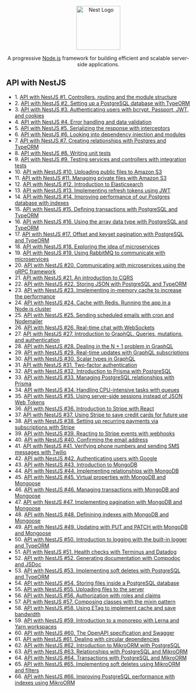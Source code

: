 <p align="center">
  <a href="http://nestjs.com/" target="blank"><img src="https://nestjs.com/img/logo-small.svg" width="120" alt="Nest Logo" /><a>
</p>

[circleci-image]: https://img.shields.io/circleci/build/github/nestjs/nest/master?token=abc123def456
[circleci-url]: https://circleci.com/gh/nestjs/nest

  <p align="center">A progressive <a href="http://nodejs.org" target="_blank">Node.js</a> framework for building efficient and scalable server-side applications.</p>

## API with NestJS

*   1\. [API with NestJS #1. Controllers, routing and the module structure](https://wanago.io/2020/05/11/nestjs-api-controllers-routing-module/ "API with NestJS #1. Controllers, routing and the module structure")
*   2\. [API with NestJS #2. Setting up a PostgreSQL database with TypeORM](https://wanago.io/2020/05/18/api-nestjs-postgresql-typeorm/ "API with NestJS #2. Setting up a PostgreSQL database with TypeORM")
*   3\. [API with NestJS #3. Authenticating users with bcrypt, Passport, JWT, and cookies](https://wanago.io/2020/05/25/api-nestjs-authenticating-users-bcrypt-passport-jwt-cookies/ "API with NestJS #3. Authenticating users with bcrypt, Passport, JWT, and cookies")
*   4\. [API with NestJS #4. Error handling and data validation](https://wanago.io/2020/06/01/api-nestjs-error-handling-validation/ "API with NestJS #4. Error handling and data validation")
*   5\. [API with NestJS #5. Serializing the response with interceptors](https://wanago.io/2020/06/08/api-nestjs-serializing-response-interceptors/ "API with NestJS #5. Serializing the response with interceptors")
*   6\. [API with NestJS #6. Looking into dependency injection and modules](https://wanago.io/2020/06/15/api-with-nestjs-6-looking-into-dependency-injection-and-modules/ "API with NestJS #6. Looking into dependency injection and modules")
*   7\. [API with NestJS #7. Creating relationships with Postgres and TypeORM](https://wanago.io/2020/06/22/api-nestjs-relationships-postgres-typeorm/ "API with NestJS #7. Creating relationships with Postgres and TypeORM")
*   8\. [API with NestJS #8. Writing unit tests](https://wanago.io/2020/07/06/api-nestjs-unit-tests/ "API with NestJS #8. Writing unit tests")
*   9\. [API with NestJS #9. Testing services and controllers with integration tests](https://wanago.io/2020/07/13/api-nestjs-testing-services-controllers-integration-tests/ "API with NestJS #9. Testing services and controllers with integration tests")
*   10\. [API with NestJS #10. Uploading public files to Amazon S3](https://wanago.io/2020/08/03/api-nestjs-uploading-public-files-to-amazon-s3/ "API with NestJS #10. Uploading public files to Amazon S3")
*   11\. [API with NestJS #11. Managing private files with Amazon S3](https://wanago.io/2020/08/10/api-nestjs-private-files-amazon-s3/ "API with NestJS #11. Managing private files with Amazon S3")
*   12\. [API with NestJS #12. Introduction to Elasticsearch](https://wanago.io/2020/09/07/api-nestjs-elasticsearch/ "API with NestJS #12. Introduction to Elasticsearch")
*   13\. [API with NestJS #13. Implementing refresh tokens using JWT](https://wanago.io/2020/09/21/api-nestjs-refresh-tokens-jwt/ "API with NestJS #13. Implementing refresh tokens using JWT")
*   14\. [API with NestJS #14. Improving performance of our Postgres database with indexes](https://wanago.io/2020/10/19/nestjs-performance-postgres-database-indexes/ "API with NestJS #14. Improving performance of our Postgres database with indexes")
*   15\. [API with NestJS #15. Defining transactions with PostgreSQL and TypeORM](https://wanago.io/2020/10/26/api-nestjs-transactions-postgresql-typeorm/ "API with NestJS #15. Defining transactions with PostgreSQL and TypeORM")
*   16\. [API with NestJS #16. Using the array data type with PostgreSQL and TypeORM](https://wanago.io/2020/11/02/api-nestjs-array-data-type-postgresql-typeorm/ "API with NestJS #16. Using the array data type with PostgreSQL and TypeORM")
*   17\. [API with NestJS #17. Offset and keyset pagination with PostgreSQL and TypeORM](https://wanago.io/2020/11/09/api-nestjs-offset-keyset-pagination-postgresql-typeorm/ "API with NestJS #17. Offset and keyset pagination with PostgreSQL and TypeORM")
*   18\. [API with NestJS #18. Exploring the idea of microservices](https://wanago.io/2020/11/16/api-nestjs-microservices/ "API with NestJS #18. Exploring the idea of microservices")
*   19\. [API with NestJS #19. Using RabbitMQ to communicate with microservices](https://wanago.io/2020/11/23/api-nestjs-rabbitmq-microservices/ "API with NestJS #19. Using RabbitMQ to communicate with microservices")
*   20\. [API with NestJS #20. Communicating with microservices using the gRPC framework](https://wanago.io/2020/11/30/api-nestjs-microservices-grpc-framework/ "API with NestJS #20. Communicating with microservices using the gRPC framework")
*   21\. [API with NestJS #21. An introduction to CQRS](https://wanago.io/2020/12/07/api-nestjs-introduction-cqrs/ "API with NestJS #21. An introduction to CQRS")
*   22\. [API with NestJS #22. Storing JSON with PostgreSQL and TypeORM](https://wanago.io/2020/12/28/nestjs-json-postgresql-typeorm/ "API with NestJS #22. Storing JSON with PostgreSQL and TypeORM")
*   23\. [API with NestJS #23. Implementing in-memory cache to increase the performance](https://wanago.io/2021/01/04/api-nestjs-in-memory-cache-performance/ "API with NestJS #23. Implementing in-memory cache to increase the performance")
*   24\. [API with NestJS #24. Cache with Redis. Running the app in a Node.js cluster](https://wanago.io/2021/01/11/nestjs-cache-redis-node-js-cluster/ "API with NestJS #24. Cache with Redis. Running the app in a Node.js cluster")
*   25\. [API with NestJS #25. Sending scheduled emails with cron and Nodemailer](https://wanago.io/2021/01/18/api-nestjs-cron-nodemailer/ "API with NestJS #25. Sending scheduled emails with cron and Nodemailer")
*   26\. [API with NestJS #26. Real-time chat with WebSockets](https://wanago.io/2021/01/25/api-nestjs-chat-websockets/ "API with NestJS #26. Real-time chat with WebSockets")
*   27\. [API with NestJS #27. Introduction to GraphQL. Queries, mutations, and authentication](https://wanago.io/2021/02/01/api-nestjs-graphql-introduction/ "API with NestJS #27. Introduction to GraphQL. Queries, mutations, and authentication")
*   28\. [API with NestJS #28. Dealing in the N + 1 problem in GraphQL](https://wanago.io/2021/02/08/api-nestjs-n-1-problem-graphql/ "API with NestJS #28. Dealing in the N + 1 problem in GraphQL")
*   29\. [API with NestJS #29. Real-time updates with GraphQL subscriptions](https://wanago.io/2021/02/15/api-nestjs-real-time-graphql-subscriptions/ "API with NestJS #29. Real-time updates with GraphQL subscriptions")
*   30\. [API with NestJS #30. Scalar types in GraphQL](https://wanago.io/2021/02/22/api-nestjs-scalar-types-graphql/ "API with NestJS #30. Scalar types in GraphQL")
*   31\. [API with NestJS #31. Two-factor authentication](https://wanago.io/2021/03/08/api-nestjs-two-factor-authentication/ "API with NestJS #31. Two-factor authentication")
*   32\. [API with NestJS #32. Introduction to Prisma with PostgreSQL](https://wanago.io/2021/03/29/api-nestjs-prisma-postgresql/ "API with NestJS #32. Introduction to Prisma with PostgreSQL")
*   33\. [API with NestJS #33. Managing PostgreSQL relationships with Prisma](https://wanago.io/2021/04/05/api-nestjs-33-postgresql-relationships-prisma/ "API with NestJS #33. Managing PostgreSQL relationships with Prisma")
*   34\. [API with NestJS #34. Handling CPU-intensive tasks with queues](https://wanago.io/2021/05/03/api-nestjs-cpu-intensive-tasks-queues/ "API with NestJS #34. Handling CPU-intensive tasks with queues")
*   35\. [API with NestJS #35. Using server-side sessions instead of JSON Web Tokens](https://wanago.io/2021/06/07/api-nestjs-server-side-sessions-instead-of-json-web-tokens/ "API with NestJS #35. Using server-side sessions instead of JSON Web Tokens")
*   36\. [API with NestJS #36. Introduction to Stripe with React](https://wanago.io/2021/06/14/api-nestjs-stripe-react/ "API with NestJS #36. Introduction to Stripe with React")
*   37\. [API with NestJS #37. Using Stripe to save credit cards for future use](https://wanago.io/2021/06/21/api-nestjs-stripe-save-credit-cards/ "API with NestJS #37. Using Stripe to save credit cards for future use")
*   38\. [API with NestJS #38. Setting up recurring payments via subscriptions with Stripe](https://wanago.io/2021/06/28/api-nestjs-subscriptions-with-stripe/ "API with NestJS #38. Setting up recurring payments via subscriptions with Stripe")
*   39\. [API with NestJS #39. Reacting to Stripe events with webhooks](https://wanago.io/2021/07/05/api-nestjs-stripe-events-webhooks/ "API with NestJS #39. Reacting to Stripe events with webhooks")
*   40\. [API with NestJS #40. Confirming the email address](https://wanago.io/2021/07/12/api-nestjs-confirming-email/ "API with NestJS #40. Confirming the email address")
*   41\. [API with NestJS #41. Verifying phone numbers and sending SMS messages with Twilio](https://wanago.io/2021/07/19/api-nestjs-verifying-phone-numbers-sending-sms-twilio/ "API with NestJS #41. Verifying phone numbers and sending SMS messages with Twilio")
*   42\. [API with NestJS #42. Authenticating users with Google](https://wanago.io/2021/07/26/api-nestjs-google-authentication/ "API with NestJS #42. Authenticating users with Google")
*   43\. [API with NestJS #43. Introduction to MongoDB](https://wanago.io/2021/08/16/api-nestjs-mongodb/ "API with NestJS #43. Introduction to MongoDB")
*   44\. [API with NestJS #44. Implementing relationships with MongoDB](https://wanago.io/2021/08/23/api-nestjs-relationships-mongodb/ "API with NestJS #44. Implementing relationships with MongoDB")
*   45\. [API with NestJS #45. Virtual properties with MongoDB and Mongoose](https://wanago.io/2021/08/30/api-nestjs-virtual-properties-mongodb-mongoose/ "API with NestJS #45. Virtual properties with MongoDB and Mongoose")
*   46\. [API with NestJS #46. Managing transactions with MongoDB and Mongoose](https://wanago.io/2021/09/06/api-nestjs-transactions-mongodb-mongoose/ "API with NestJS #46. Managing transactions with MongoDB and Mongoose")
*   47\. [API with NestJS #47. Implementing pagination with MongoDB and Mongoose](https://wanago.io/2021/09/13/api-nestjs-pagination-mongodb-mongoose/ "API with NestJS #47. Implementing pagination with MongoDB and Mongoose")
*   48\. [API with NestJS #48. Definining indexes with MongoDB and Mongoose](https://wanago.io/2021/09/20/api-nestjs-indexes-mongodb-mongoose/ "API with NestJS #48. Definining indexes with MongoDB and Mongoose")
*   49\. [API with NestJS #49. Updating with PUT and PATCH with MongoDB and Mongoose](https://wanago.io/2021/09/27/api-nestjs-put-patch-mongodb-mongoose/ "API with NestJS #49. Updating with PUT and PATCH with MongoDB and Mongoose")
*   50\. [API with NestJS #50. Introduction to logging with the built-in logger and TypeORM](https://wanago.io/2021/10/04/api-nestjs-logging-typeorm/ "API with NestJS #50. Introduction to logging with the built-in logger and TypeORM")
*   51\. [API with NestJS #51. Health checks with Terminus and Datadog](https://wanago.io/2021/10/11/api-nestjs-health-checks-terminus-datadog/ "API with NestJS #51. Health checks with Terminus and Datadog")
*   52\. [API with NestJS #52. Generating documentation with Compodoc and JSDoc](https://wanago.io/2021/10/18/api-nestjs-documentation-compodoc-jsdoc/ "API with NestJS #52. Generating documentation with Compodoc and JSDoc")
*   53\. [API with NestJS #53. Implementing soft deletes with PostgreSQL and TypeORM](https://wanago.io/2021/10/25/api-nestjs-soft-deletes-postgresql-typeorm/ "API with NestJS #53. Implementing soft deletes with PostgreSQL and TypeORM")
*   54\. [API with NestJS #54. Storing files inside a PostgreSQL database](https://wanago.io/2021/11/01/api-nestjs-storing-files-postgresql-database/ "API with NestJS #54. Storing files inside a PostgreSQL database")
*   55\. [API with NestJS #55. Uploading files to the server](https://wanago.io/2021/11/08/api-nestjs-uploading-files-to-server/ "API with NestJS #55. Uploading files to the server")
*   56\. [API with NestJS #56. Authorization with roles and claims](https://wanago.io/2021/11/15/api-nestjs-authorization-roles-claims/ "API with NestJS #56. Authorization with roles and claims")
*   57\. [API with NestJS #57. Composing classes with the mixin pattern](https://wanago.io/2021/12/13/api-nestjs-mixin-pattern/ "API with NestJS #57. Composing classes with the mixin pattern")
*   58\. [API with NestJS #58. Using ETag to implement cache and save bandwidth](https://wanago.io/2022/01/17/api-nestjs-etag-cache/ "API with NestJS #58. Using ETag to implement cache and save bandwidth")
*   59\. [API with NestJS #59. Introduction to a monorepo with Lerna and Yarn workspaces](https://wanago.io/2022/01/31/api-nestjs-monorepo-lerna-yarn-workspaces/ "API with NestJS #59. Introduction to a monorepo with Lerna and Yarn workspaces")
*   60\. [API with NestJS #60. The OpenAPI specification and Swagger](https://wanago.io/2022/02/14/api-nestjs-openapi-swagger/ "API with NestJS #60. The OpenAPI specification and Swagger")
*   61\. [API with NestJS #61. Dealing with circular dependencies](https://wanago.io/2022/02/28/api-nestjs-circular-dependencies/ "API with NestJS #61. Dealing with circular dependencies")
*   62\. [API with NestJS #62. Introduction to MikroORM with PostgreSQL](https://wanago.io/2022/05/23/api-nestjs-mikroorm-postgresql/ "API with NestJS #62. Introduction to MikroORM with PostgreSQL")
*   63\. [API with NestJS #63. Relationships with PostgreSQL and MikroORM](https://wanago.io/2022/05/30/api-nestjs-relationships-postgresql-mikroorm/ "API with NestJS #63. Relationships with PostgreSQL and MikroORM")
*   64\. [API with NestJS #64. Transactions with PostgreSQL and MikroORM](https://wanago.io/2022/06/06/api-nestjs-transactions-postgresql-mikroorm/ "API with NestJS #64. Transactions with PostgreSQL and MikroORM")
*   65\. [API with NestJS #65. Implementing soft deletes using MikroORM and filters](https://wanago.io/2022/06/13/api-nestjs-soft-deletes-mikroorm-filters/ "API with NestJS #65. Implementing soft deletes using MikroORM and filters")
*   66\. [API with NestJS #66. Improving PostgreSQL performance with indexes using MikroORM](https://wanago.io/2022/06/20/api-nestjs-postgresql-mikroorm-indexes/ "API with NestJS #66. Improving PostgreSQL performance with indexes using MikroORM")